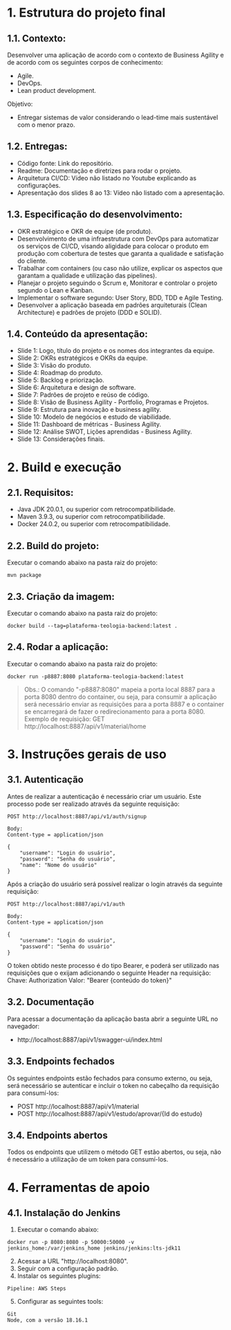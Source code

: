 # 1. Estrutura do projeto final

## 1.1. Contexto:
Desenvolver uma aplicação de acordo com o contexto de Business Agility e de acordo com os seguintes corpos de conhecimento:
* Agile.
* DevOps.
* Lean product development.

Objetivo:
* Entregar sistemas de valor considerando o lead-time mais sustentável com o menor prazo.


## 1.2. Entregas:
* Código fonte: Link do repositório.
* Readme: Documentação e diretrizes para rodar o projeto.
* Arquitetura CI/CD: Vídeo não listado no Youtube explicando as configurações.
* Apresentação dos slides 8 ao 13: Vídeo não listado com a apresentação.


## 1.3. Especificação do desenvolvimento:
* OKR estratégico e OKR de equipe (de produto).
* Desenvolvimento de uma infraestrutura com DevOps para automatizar os serviços de CI/CD, visando aligidade para colocar o produto em produção com cobertura de testes que garanta a qualidade e satisfação do cliente.
* Trabalhar com containers (ou caso não utilize, explicar os aspectos que garantam a qualidade e utilização das pipelines).
* Planejar o projeto seguindo o Scrum e, Monitorar e controlar o projeto segundo o Lean e Kanban.
* Implementar o software segundo: User Story, BDD, TDD e Agile Testing.
* Desenvolver a aplicação baseada em padrões arquiteturais (Clean Architecture) e padrões de projeto (DDD e SOLID).


## 1.4. Conteúdo da apresentação:
* Slide 1: Logo, título do projeto e os nomes dos integrantes da equipe.
* Slide 2: OKRs estratégicos e OKRs da equipe.
* Slide 3: Visão do produto.
* Slide 4: Roadmap do produto.
* Slide 5: Backlog e priorização.
* Slide 6: Arquitetura e design de software.
* Slide 7: Padrões de projeto e reúso de código.
* Slide 8: Visão de Business Agility - Portfolio, Programas e Projetos.
* Slide 9: Estrutura para inovação e business agility.
* Slide 10: Modelo de negócios e estudo de viabilidade.
* Slide 11: Dashboard de métricas - Business Agility.
* Slide 12: Análise SWOT, Lições aprendidas - Business Agility.
* Slide 13: Considerações finais.


# 2. Build e execução

## 2.1. Requisitos:
* Java JDK 20.0.1, ou superior com retrocompatibilidade.
* Maven 3.9.3, ou superior com retrocompatibilidade.
* Docker 24.0.2, ou superior com retrocompatibilidade.

## 2.2. Build do projeto:
Executar o comando abaixo na pasta raiz do projeto:
```
mvn package
```

## 2.3. Criação da imagem:
Executar o comando abaixo na pasta raiz do projeto:
```
docker build --tag=plataforma-teologia-backend:latest .
```

## 2.4. Rodar a aplicação:
Executar o comando abaixo na pasta raiz do projeto:
```
docker run -p8887:8080 plataforma-teologia-backend:latest
```

> Obs.: O comando "-p8887:8080" mapeia a porta local 8887 para a porta 8080 dentro do container, ou seja, para consumir a aplicação será necessário enviar as requisições para a porta 8887 e o container se encarregará de fazer o redirecionamento para a porta 8080.
> Exemplo de requisição: GET http://localhost:8887/api/v1/material/home


# 3. Instruções gerais de uso

## 3.1. Autenticação
Antes de realizar a autenticação é necessário criar um usuário. Este processo pode ser realizado através da seguinte requisição:
```
POST http://localhost:8887/api/v1/auth/signup

Body:
Content-type = application/json

{
    "username": "Login do usuário",
    "password": "Senha do usuário",
    "name": "Nome do usuário"
}
```

Após a criação do usuário será possível realizar o login através da seguinte requisição:
```
POST http://localhost:8887/api/v1/auth

Body:
Content-type = application/json

{
    "username": "Login do usuário",
    "password": "Senha do usuário"
}
```

O token obtido neste processo é do tipo Bearer, e poderá ser utilizado nas requisições que o exijam adicionando o seguinte Header na requisição:
Chave: Authorization
Valor: "Bearer {conteúdo do token}"


## 3.2. Documentação
Para acessar a documentação da aplicação basta abrir a seguinte URL no navegador:
* http://localhost:8887/api/v1/swagger-ui/index.html


## 3.3. Endpoints fechados
Os seguintes endpoints estão fechados para consumo externo, ou seja, será necessário se autenticar e incluir o token no cabeçalho da requisição para consumí-los:
* POST http://localhost:8887/api/v1/material
* POST http://localhost:8887/api/v1/estudo/aprovar/{Id do estudo}


## 3.4. Endpoints abertos
Todos os endpoints que utilizem o método GET estão abertos, ou seja, não é necessário a utilização de um token para consumí-los.


# 4. Ferramentas de apoio

## 4.1. Instalação do Jenkins
1. Executar o comando abaixo:
```
docker run -p 8080:8080 -p 50000:50000 -v jenkins_home:/var/jenkins_home jenkins/jenkins:lts-jdk11
```
2. Acessar a URL "http://localhost:8080".
3. Seguir com a configuração padrão.
4. Instalar os seguintes plugins:
```
Pipeline: AWS Steps
```
5. Configurar as seguintes tools:
```
Git
Node, com a versão 18.16.1
```